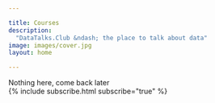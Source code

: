 ```yaml
---

title: Courses
description:
  "DataTalks.Club &ndash; the place to talk about data"
image: images/cover.jpg
layout: home

---
```


<div class="row my-5">
  <div class="col-md-8 offset-md-3">
    Nothing here, come back later
  </div>
</div>

<div class="row">
  <div class="col">
    {% include subscribe.html subscribe="true" %}
  </div>
</div>